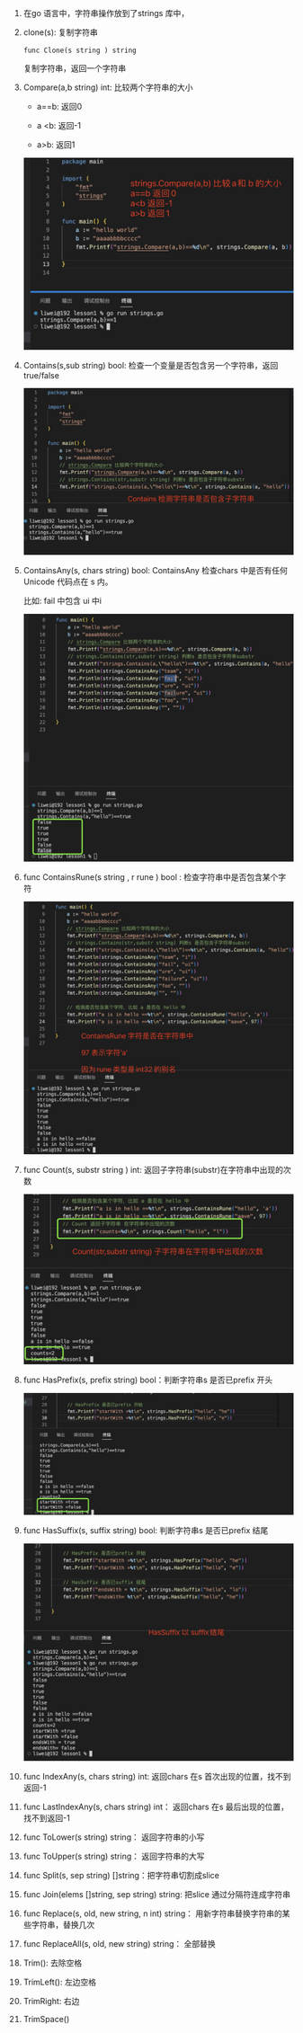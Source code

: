 1. 在go 语言中，字符串操作放到了strings 库中，

2. clone(s): 复制字符串

    ```
    func Clone(s string ) string
    ```

    复制字符串，返回一个字符串

3. Compare(a,b string) int: 比较两个字符串的大小

   + a==b:  返回0

   + a \<b: 返回-1

   + a>b: 返回1

   ![image](../assets/35.jpg)

4. Contains(s,sub string) bool: 检查一个变量是否包含另一个字符串，返回true/false

   ![image](../assets/36.jpg)

5. ContainsAny(s, chars string) bool: ContainsAny 检查chars 中是否有任何 Unicode 代码点在 s 内。

   比如: fail 中包含 ui 中i

   ![image](../assets/37.jpg)

6. func ContainsRune(s string , r rune ) bool : 检查字符串中是否包含某个字符

   ![image](../assets/38.jpg)

7. func Count(s, substr string ) int: 返回子字符串(substr)在字符串中出现的次数

    ![image](../assets/39.jpg)

8. func HasPrefix(s, prefix string) bool：判断字符串s 是否已prefix 开头

    ![image](../assets/40.jpg)

9. func HasSuffix(s, suffix string) bool: 判断字符串s 是否已prefix 结尾

   ![image](../assets/41.jpg)

10. func IndexAny(s, chars string) int: 返回chars 在s 首次出现的位置，找不到返回-1

11. func LastIndexAny(s, chars string) int： 返回chars 在s 最后出现的位置，找不到返回-1

12. func ToLower(s string) string： 返回字符串的小写

13. func ToUpper(s string) string： 返回字符串的大写

14. func Split(s, sep string) []string：把字符串切割成slice

15. func Join(elems []string, sep string) string: 把slice 通过分隔符连成字符串

16. func Replace(s, old, new string, n int) string： 用新字符串替换字符串的某些字符串，替换几次

17. func ReplaceAll(s, old, new string) string： 全部替换

18. Trim(): 去除空格

19. TrimLeft(): 左边空格

20. TrimRight: 右边

21. TrimSpace()
   